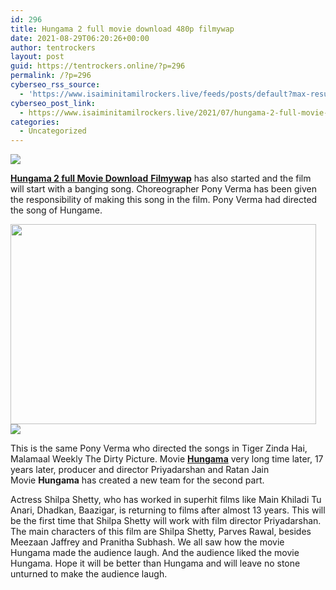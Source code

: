 ```yaml
---
id: 296
title: Hungama 2 full movie download 480p filmywap
date: 2021-08-29T06:20:26+00:00
author: tentrockers
layout: post
guid: https://tentrockers.online/?p=296
permalink: /?p=296
cyberseo_rss_source:
  - 'https://www.isaiminitamilrockers.live/feeds/posts/default?max-results=150&start-index=1'
cyberseo_post_link:
  - https://www.isaiminitamilrockers.live/2021/07/hungama-2-full-movie-download-480p.html
categories:
  - Uncategorized
---
```

<div class="media_block">
  <img src="https://1.bp.blogspot.com/-Ln-W0umBDWQ/YPl-m3vhU7I/AAAAAAAABEE/kcAT2ui5UHMwSs9A-2Cd5Hk8IbRoDUcHACLcBGAsYHQ/s72-w489-h320-c/Hungama_2_full_movie.jpg" class="media_thumbnail" />
</div>

<meta content="Hungama 2 full Movie Download Filmywap has also started and the film will start with a banging song. Choreographer Pony Verma has been giv..." name="twitter:description" />

  


<center>
</center>

<span class="goog-text-highlight"><a href="https://www.tamilrockers.co.nz/hungama-2-full-movie-download-480p-filmywap/"><strong>Hungama 2 full Movie Download</strong> <strong>Filmywap</strong></a> has also started and the film will start with a banging song. </span>Choreographer Pony Verma has been given the responsibility of making this song in the film.&nbsp;Pony Verma had directed the song of Hungame.

<ins data-width="300" data-height="250" class="redd898c72e" data-domain="//bonepa.com" data-affquery="/7fca74ae72/edd898c72e/?placementName=default"></ins>

<div class="separator">
  <a href="https://1.bp.blogspot.com/-Ln-W0umBDWQ/YPl-m3vhU7I/AAAAAAAABEE/kcAT2ui5UHMwSs9A-2Cd5Hk8IbRoDUcHACLcBGAsYHQ/s480/Hungama_2_full_movie.jpg"><img loading="lazy" border="0" data-original-height="480" data-original-width="475" height="320" src="https://1.bp.blogspot.com/-Ln-W0umBDWQ/YPl-m3vhU7I/AAAAAAAABEE/kcAT2ui5UHMwSs9A-2Cd5Hk8IbRoDUcHACLcBGAsYHQ/w489-h320/Hungama_2_full_movie.jpg" width="489" /></a>
</div>



<div class="separator">
  <a href="https://www.tamilrockers.co.nz/hungama-2-full-movie-download-filmyzilla-isaimini/"><img border="0" data-original-height="250" data-original-width="300" src="https://1.bp.blogspot.com/-nfbzYVobUik/YMlpOerzdgI/AAAAAAAAA3Y/aAupsOUs_WMY6Lv7R1OtZhI6OqaRh-YAwCPcBGAYYCw/s0/e854879156f0849f3d27a89db88ed039.png" /></a>
</div>

<span class="goog-text-highlight">This is the same Pony Verma who directed the songs in Tiger Zinda Hai, Malamaal Weekly The Dirty Picture.&nbsp;</span>Movie&nbsp;[**Hungama**](https://www.tamilrockers.co.nz/hungama-2-full-movie-download-filmyzilla-isaimini/)&nbsp;very long time later, 17 years later, producer and director Priyadarshan and Ratan Jain Movie&nbsp;**Hungama**&nbsp;has created a new team for the second part.

<div>
  <span class="goog-text-highlight">Actress Shilpa Shetty, who has worked in superhit films like Main Khiladi Tu Anari, Dhadkan, Baazigar, is returning to films after almost 13 years. This will be the first time that Shilpa Shetty will work with film director Priyadarshan.</span>
</div>

<div>
  The main characters of this film are Shilpa Shetty, Parves Rawal, besides Meezaan Jaffrey and Pranitha Subhash.&nbsp;We all saw how the movie Hungama made the audience laugh. And the audience liked the movie Hungama. Hope it will be better than Hungama and will leave no stone unturned to make the audience laugh.
</div>

<center>
</center>